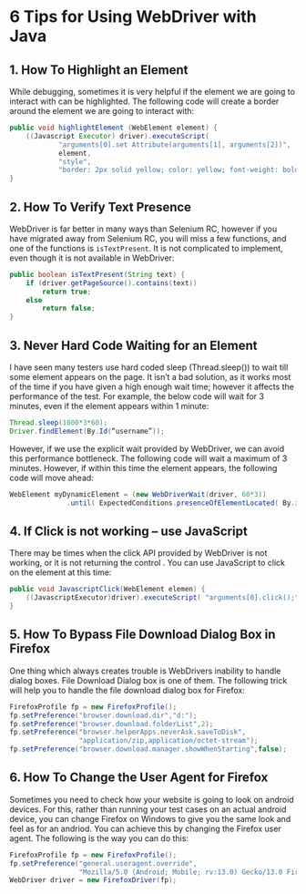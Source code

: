# 6 Tips for Using WebDriver with Java #

## 1. How To Highlight an Element

While debugging, sometimes it is very helpful if the element we are going to interact 
with can be highlighted. The following code will create a border around the element 
we are going to interact with:

```java
public void highlightElement (WebElement element) {
    ((Javascript Executor) driver).executeScript(
            "arguments[0].set Attribute(arguments[1], arguments[2])", 
            element, 
            "style", 
            "border: 2px solid yellow; color: yellow; font-weight: bold;");
}
```

## 2. How To Verify Text Presence ##

WebDriver is far better in many ways than Selenium RC, however if you have migrated 
away from Selenium RC, you will miss a few functions, and one of the functions is 
`isTextPresent`. It is not complicated to implement, even though it is not available 
in WebDriver:

```java
public boolean isTextPresent(String text) {
    if (driver.getPageSource().contains(text))
        return true;
    else
        return false;
}
```

## 3. Never Hard Code Waiting for an Element ##

I have seen many testers use hard coded sleep (Thread.sleep()) to wait till some element 
appears on the page. It isn’t a bad solution, as it works most of the time if you have 
given a high enough wait time; however it affects the performance of the test. 
For example, the below code will wait for 3 minutes, even if the element appears 
within 1 minute:

```java
Thread.sleep(1000*3*60);
Driver.findElement(By.Id(“username”));
```

However, if we use the explicit wait provided by WebDriver, we can avoid this 
performance bottleneck. The following code will wait a maximum of 3 minutes.
However, if within this time the element appears, the following code will 
move ahead:

```java
WebElement myDynamicElement = (new WebDriverWait(driver, 60*3))
              .until( ExpectedConditions.presenceOfElementLocated( By.id("username") ) );
```

## 4. If Click is not working – use JavaScript ##

There may be times when the click API provided by WebDriver is not working, 
or it is not returning the control . You can use JavaScript to click on the 
element at this time:

```java
public void JavascriptClick(WebElement elemen) {
    ((JavascriptExecutor)driver).executeScript( "arguments[0].click();", element) );
}
```

## 5. How To Bypass File Download Dialog Box in Firefox ##

One thing which always creates trouble is WebDrivers inability to handle dialog boxes. 
File Download Dialog box is one of them. The following trick will help you to handle 
the file download dialog box for Firefox:

```java
FirefoxProfile fp = new FirefoxProfile();
fp.setPreference("browser.download.dir","d:");
fp.setPreference("browser.download.folderList",2);
fp.setPreference("browser.helperApps.neverAsk.saveToDisk", 
                 "application/zip,application/octet-stream");
fp.setPreference("browser.download.manager.showWhenStarting",false);
```

## 6. How To Change the User Agent for Firefox ##

Sometimes you need to check how your website is going to look on android devices. 
For this, rather than running your test cases on an actual android device, you can 
change Firefox on Windows to give you the same look and feel as for an andriod. 
You can achieve this by changing the Firefox user agent. 
The following is the way you can do this:

```java
FirefoxProfile fp = new FirefoxProfile();
fp.setPreference("general.useragent.override", 
                 "Mozilla/5.0 (Android; Mobile; rv:13.0) Gecko/13.0 Firefox/13.0");
WebDriver driver = new FirefoxDriver(fp);
```

